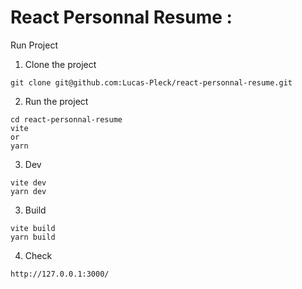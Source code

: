 # React Personnal Resume :

Run Project
1. Clone the project
```shell
git clone git@github.com:Lucas-Pleck/react-personnal-resume.git
```

2. Run the project
```shell
cd react-personnal-resume
vite
or
yarn 
```

3. Dev
```shell
vite dev
yarn dev
```

3. Build
```shell
vite build
yarn build
```

4. Check
```shell
http://127.0.0.1:3000/
```
